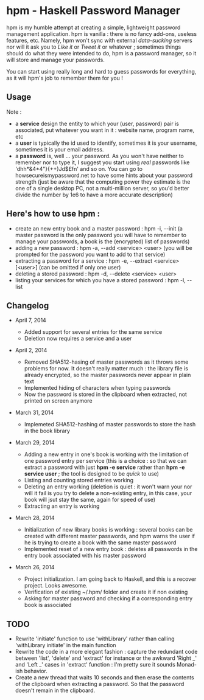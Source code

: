 hpm - Haskell Password Manager
==============================

hpm is my humble attempt at creating a simple, lightweight password
management application.
hpm is vanilla : there is no fancy add-ons, useless features,
etc. Namely, hpm won't sync with external *data-sucking* servers nor
will it ask you to *Like it* or *Tweet it* or whatever ; sometimes
things should do what they were intended to do, hpm is a password
manager, so it will store and manage your passwords.

You can start using really long and hard to guess passwords for
everything, as it will hpm's job to remember them for you !

Usage
-----

Note : 
- a **service** design the entity to which your (user, password) pair is
associated, put whatever you want in it : website name, program name,
etc
- a **user** is typically the id used to identify, sometimes it is your
username, sometimes it is your email address.
- a **password** is, well ... your password. As you won't have neither to
remember nor to type it, I suggest you start using *real* passwords
like 'dhh*&4*4"}{++)Jd$£fn' and so on. You can go to
howsecureismypassword.net to have some hints about your password
strength (just be aware that the computing power they estimate is the
one of a single desktop PC, not a multi-million server, so you'd
better divide the number by 1e6 to have a more accurate description)


Here's how to use hpm :
-----------------------

- create an new entry book and a master password : hpm -i, --init (a
master password is the only password you will have to remember to
manage your passwords, a book is the (encrypted) list of passwords)
- adding a new password : hpm -a, --add \<service\> \<user\> (you will be
  prompted for the password you want to add to that service)
- extracting a password for a service : hpm -e, --extract \<service\>
\[\<user\>\] (can be omitted if only one user)
- deleting a stored password : hpm -d, --delete \<service\> \<user\>
- listing your services for which you have a stored password : hpm -l, --list

Changelog
---------
- April 7, 2014
    - Added support for several entries for the same service
    - Deletion now requires a service and a user

- April 2, 2014
    - Removed SHA512-hasing of master passwords as it throws some
problems for now. It doesn't really matter much : the library file is
already encrypted, so the master passwords never appear in plain text
    - Implemented hiding of characters when typing passwords
    - Now the password is stored in the clipboard when extracted, not
printed on screen anymore

- March 31, 2014
    - Implemeted SHA512-hashing of master passwords to store the hash
in the book library

- March 29, 2014
    - Adding a new entry in one's book is working with the limitation
of one password entry per service (this is a choice : so that we can
extract a password with just **hpm -e service** rather than
**hpm -e service user** ; the tool is designed to be *quick* to use)
    - Listing and counting stored entries working
    - Deleting an entry working (deletion is quiet : it won't warn
your nor will it fail is you try to delete a non-existing entry, in
this case, your book will jsut stay the same, again for speed of use)
    - Extracting an entry is working

- March 28, 2014
    - Initialization of new library books is working : several books
can be created with different master passwords, and hpm warns the user
if he is trying to create a book with the same master password
    - Implemented reset of a new entry book : deletes all passwords in
the entry book associated with his master password

- March 26, 2014
    - Project initialization. I am going back to Haskell, and this is a
recover project. Looks awesome.
    - Verification of existing ~/.hpm/ folder and create it if non existing
    - Asking for master password and checking if a corresponding entry
book is associated

TODO
----
- Rewrite 'initiate' function to use 'withLibrary' rather than calling
'withLibrary initiate' in the main function
- Rewrite the code in a more elegant fashion : capture the redundant
code between 'list', 'delete' and 'extract' for instance or the
awkward 'Right _' and 'Left _' cases in 'extract' function : I'm
pretty sure it sounds Monad-ish behavior.
- Create a new thread that waits 10 seconds and then erase the
contents of the clipboard when extracting a password. So that the
password doesn't remain in the clipboard.
